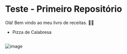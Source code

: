 # Teste - Primeiro Repositório

Olá! Bem vindo ao meu livro de receitas. :man_cook:
- Pizza de Calabresa
##
![image](https://user-images.githubusercontent.com/106486163/172279121-0e32e944-bad3-4a34-a8ab-43b2fa8101bd.png)


